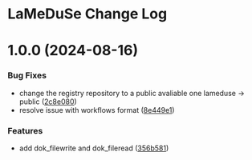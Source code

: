 # LaMeDuSe Change Log

# 1.0.0 (2024-08-16)


### Bug Fixes

* change the registry repository to a public avaliable one lameduse -> public ([2c8e080](https://github.com/LaMeDuSe/lameduse-ressources/commit/2c8e080bf536ce32a2a6895e7d669970f2b02ce9))
* resolve issue with workflows format ([8e449e1](https://github.com/LaMeDuSe/lameduse-ressources/commit/8e449e1aef74582b6dc69d0da3f615bc04ddc8c8))


### Features

* add dok_filewrite and dok_fileread ([356b581](https://github.com/LaMeDuSe/lameduse-ressources/commit/356b581b467267e1eee3704f20b7956a1a47c633))

